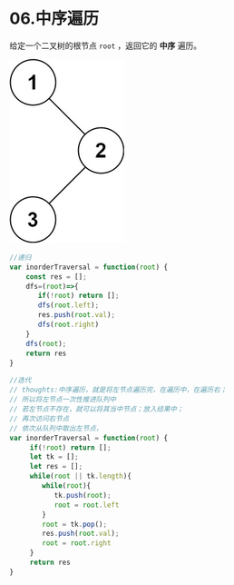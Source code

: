 # 06.中序遍历

给定一个二叉树的根节点 `root` ，返回它的 **中序** 遍历。

![输入：root = \[1,null,2,3\] 输出：\[1,3,2\]](<../../../.gitbook/assets/image (56).png>)

```javascript
//递归
var inorderTraversal = function(root) {
    const res = [];
    dfs=(root)=>{
       if(!root) return [];
       dfs(root.left);
       res.push(root.val);
       dfs(root.right)
    }
    dfs(root);
    return res
}
```

```javascript
//迭代
// thoughts:中序遍历，就是将左节点遍历完，在遍历中，在遍历右；
// 所以将左节点一次性推进队列中
// 若左节点不存在，就可以将其当中节点；放入结果中；
// 再次访问右节点
// 依次从队列中取出左节点，
var inorderTraversal = function(root) {
     if(!root) return [];
     let tk = [];
     let res = [];
     while(root || tk.length){
        while(root){
           tk.push(root);
           root = root.left
        }
        root = tk.pop();
        res.push(root.val);
        root = root.right      
     }
     return res
}
```
